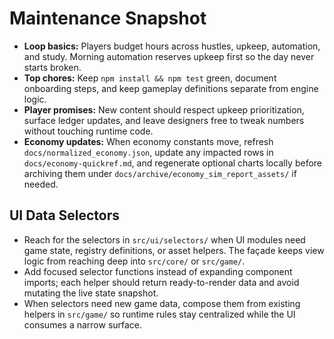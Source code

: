 # Maintenance Snapshot

- **Loop basics:** Players budget hours across hustles, upkeep, automation, and study. Morning automation reserves upkeep first so the day never starts broken.
- **Top chores:** Keep `npm install && npm test` green, document onboarding steps, and keep gameplay definitions separate from engine logic.
- **Player promises:** New content should respect upkeep prioritization, surface ledger updates, and leave designers free to tweak numbers without touching runtime code.
- **Economy updates:** When economy constants move, refresh `docs/normalized_economy.json`, update any impacted rows in `docs/economy-quickref.md`, and regenerate optional charts locally before archiving them under `docs/archive/economy_sim_report_assets/` if needed.

## UI Data Selectors

- Reach for the selectors in `src/ui/selectors/` when UI modules need game state, registry definitions, or asset helpers. The façade keeps view logic from reaching deep into `src/core/` or `src/game/`.
- Add focused selector functions instead of expanding component imports; each helper should return ready-to-render data and avoid mutating the live state snapshot.
- When selectors need new game data, compose them from existing helpers in `src/game/` so runtime rules stay centralized while the UI consumes a narrow surface.

